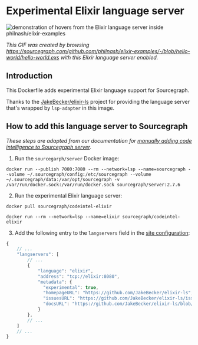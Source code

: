 # Experimental Elixir language server 

![demonstration of hovers from the Elixir language server inside philnash/elixir-examples](https://cl.ly/3h3V0e3k3a21/Screen%20Recording%202018-05-07%20at%2005.11%20PM.gif)

<!-- TODO(@ggilmore @keegancsmith @felixfbecker): Revisit creating this GIF once improved tooltip and syntax highlighting code lands-->

*This GIF was created by browsing https://sourcegraph.com/github.com/philnash/elixir-examples/-/blob/hello-world/hello-world.exs with this Elixir language server enabled.*

## Introduction

This Dockerfile adds experimental Elixir language support for Sourcegraph. 

Thanks to the [JakeBecker/elixir-ls](https://github.com/JakeBecker/elixir-ls) project for providing the language server that's wrapped by `lsp-adapter` in this image.

## How to add this language server to Sourcegraph

*These steps are adapted from our documentation for [manually adding code intelligence to Sourcegraph server](https://about.sourcegraph.com/docs/code-intelligence/install-manual/).*

1. Run the `sourcegarph/server` Docker image: 

```shell
docker run --publish 7080:7080 --rm --network=lsp --name=sourcegraph --volume ~/.sourcegraph/config:/etc/sourcegraph --volume ~/.sourcegraph/data:/var/opt/sourcegraph -v /var/run/docker.sock:/var/run/docker.sock sourcegraph/server:2.7.6
```

2. Run the experimental Elixir language server:

  ```shell
  docker pull sourcegraph/codeintel-elixir

  docker run --rm --network=lsp --name=elixir sourcegraph/codeintel-elixir
  ```

3. Add the following entry to the `langservers` field in the [site configuration](https://about.sourcegraph.com/docs/config):

  ```js
  {
      // ...
      "langservers": [
          // ...
          {
              "language": "elixir",
              "address": "tcp://elixir:8080",
              "metadata": {
                "experimental": true,
                "homepageURL": "https://github.com/JakeBecker/elixir-ls", 
                "issuesURL": "https://github.com/JakeBecker/elixir-ls/issues", 
                "docsURL": "https://github.com/JakeBecker/elixir-ls/blob/master/README.md"
              }
          },
          // ...
      ]
      // ...
  }
  ```

